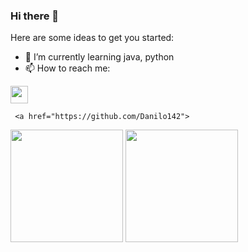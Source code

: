 ### Hi there 👋




Here are some ideas to get you started:


- 🌱 I’m currently learning java, python
- 📫 How to reach me: 
 <a href="https://www.linkedin.com/in/danilo-cerna-verardo-2b548122b/" target="blank">
 <a href="https://steamcommunity.com/profiles/" target="blank" style='margin-right:4px'>
    <img align="center" src="https://user-images.githubusercontent.com/65192923/161411316-7cfe5597-1c0b-46ba-93dc-308036c19b63.png" alt="" height="28px" width="28px" />
  </a>


<p align="center">

     <a href="https://github.com/Danilo142">
  <img height="180em" src="https://github-readme-stats.vercel.app/api?username=Danilo142&show_icons=true&theme=chartreuse-dark&include_all_commits=true&count_private=true"/>
  <img height="180em" src="https://github-readme-stats.vercel.app/api/top-langs/?username=Danilo142&layout=compact&langs_count=7&theme=chartreuse-dark"/>
  </a>
 


